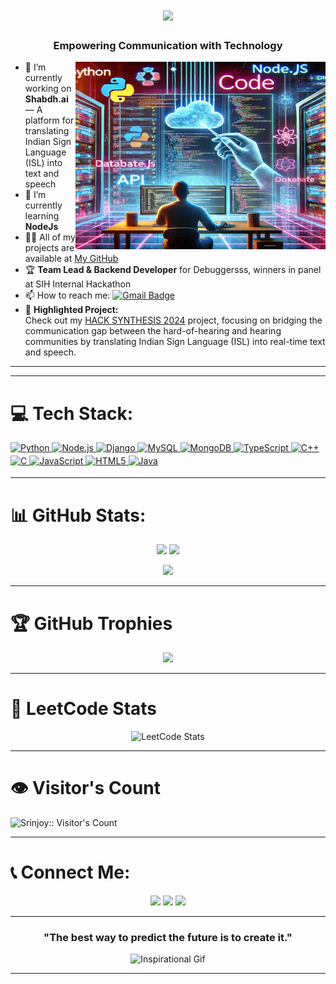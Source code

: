 <h1 align="center">
  <a href="https://git.io/typing-svg">
    <img src="https://readme-typing-svg.herokuapp.com/?lines=Hello,+There+👋;This+is+Srinjoy+....&center=true&size=30">
  </a>
</h1>

<h3 align="center">Empowering Communication with Technology</h3>

<img align="right" alt="Backend Development" width="400" height="300" src="img 2.jpg">

- 🔭 I’m currently working on **Shabdh.ai** — A platform for translating Indian Sign Language (ISL) into text and speech  
- 🌱 I’m currently learning **NodeJs**  
- 👨‍💻 All of my projects are available at [My GitHub](https://github.com/srinjoy2004)  
- 🏆 **Team Lead & Backend Developer** for Debuggersss, winners in panel at SIH Internal Hackathon  
- 📫 How to reach me: <a href="mailto:srinjoypramanik2004@gmail.com"><img src="https://img.shields.io/badge/srinjoypramanik2004%40gmail.com-red?logo=gmail&logoColor=white" alt="Gmail Badge" /></a>  
- 🚀 **Highlighted Project:**  
Check out my [HACK SYNTHESIS 2024](https://github.com/Srinjoy2004/HACK-SYNTHESIS-2024) project, focusing on bridging the communication gap between the hard-of-hearing and hearing communities by translating Indian Sign Language (ISL) into real-time text and speech.

---


---

# 💻 Tech Stack:
<div class="tech-stack">
  <a href="https://python.org" target="_blank">
    <img src="https://img.shields.io/badge/Python-3670A0?style=for-the-badge&logo=python&logoColor=ffdd54" alt="Python" style="margin-bottom: 4px;" />
  </a>
  <a href="https://nodejs.org/" target="_blank">
    <img src="https://img.shields.io/badge/Node.js-339933?style=for-the-badge&logo=node.js&logoColor=white" alt="Node.js" style="margin-bottom: 4px;" />
  </a>
  <a href="https://www.djangoproject.com/" target="_blank">
    <img src="https://img.shields.io/badge/Django-092E20?style=for-the-badge&logo=django&logoColor=white" alt="Django" style="margin-bottom: 4px;" />
  </a>
  <a href="https://mysql.com" target="_blank">
    <img src="https://img.shields.io/badge/MySQL-4479A1?style=for-the-badge&logo=mysql&logoColor=white" alt="MySQL" style="margin-bottom: 4px;" />
  </a>
  <a href="https://www.mongodb.com/" target="_blank">
    <img src="https://img.shields.io/badge/MongoDB-47A248?style=for-the-badge&logo=mongodb&logoColor=white" alt="MongoDB" style="margin-bottom: 4px;" />
  </a>
  <a href="https://typescriptlang.org/" target="_blank">
    <img src="https://img.shields.io/badge/TypeScript-007ACC?style=for-the-badge&logo=typescript&logoColor=white" alt="TypeScript" style="margin-bottom: 4px;" />
  </a>
  <a href="https://cplusplus.com" target="_blank">
    <img src="https://img.shields.io/badge/C++-00599C?style=for-the-badge&logo=cplusplus&logoColor=white" alt="C++" style="margin-bottom: 4px;" />
  </a>
  <a href="https://www.cprogramming.com/" target="_blank">
    <img src="https://img.shields.io/badge/C-A8B9CC?style=for-the-badge&logo=c&logoColor=white" alt="C" style="margin-bottom: 4px;" />
  </a>
  <a href="https://www.javascript.com/" target="_blank">
    <img src="https://img.shields.io/badge/JavaScript-F7DF1E?style=for-the-badge&logo=javascript&logoColor=black" alt="JavaScript" style="margin-bottom: 4px;" />
  </a>
  <a href="https://developer.mozilla.org/en-US/docs/Web/Guide/HTML/HTML5" target="_blank">
    <img src="https://img.shields.io/badge/HTML5-E34F26?style=for-the-badge&logo=html5&logoColor=white" alt="HTML5" style="margin-bottom: 4px;" />
  </a>
  <a href="https://java.com" target="_blank">
    <img src="https://img.shields.io/badge/Java-ED8B00?style=for-the-badge&logo=java&logoColor=white" alt="Java" style="margin-bottom: 4px;" />
  </a>
</div>

---

# 📊 GitHub Stats:
<p align="center">
  <img width="49.5%" src="https://github-readme-stats.vercel.app/api?username=srinjoy2004&show_icons=true&theme=radical&hide_border=true" />
  <img width="49.5%" src="https://github-readme-streak-stats.herokuapp.com/?user=srinjoy2004&theme=radical&hide_border=true" />
</p>
<p align="center">
  <img width="49.5%" src="https://github-readme-stats.vercel.app/api/top-langs/?username=srinjoy2004&theme=radical&layout=compact&hide_border=true" />
</p>

---

# 🏆 GitHub Trophies
<p align="center">
  <img src="https://github-profile-trophy.vercel.app/?username=srinjoy2004&theme=radical&no-frame=true&margin-w=15&margin-h=15"/>
</p>

---

# 🚀 LeetCode Stats
<p align="center">
  <img src="https://leetcard.jacoblin.cool/srinjoy2004?theme=dark&font=Karma&ext=heatmap" alt="LeetCode Stats" />
</p>

---

# 👁️ Visitor's Count 
<p>
  <img src="https://profile-counter.glitch.me/{srinjoy2004}/count.svg" alt="Srinjoy:: Visitor's Count" />
</p>

---
# 📞 Connect Me:
<p align="center">
  <a href="https://www.instagram.com/_srinjoy_pramanik?igshid=OGQ5ZDc2ODk2ZA%3D%3D" target="_blank"><img src="https://img.shields.io/badge/-Instagram-E4405F?style=for-the-badge&logo=instagram&logoColor=white"></a>
  <a href="https://www.linkedin.com/in/srinjoy-pramanik-48560b246/" target="_blank"><img src="https://img.shields.io/badge/-LinkedIn-0A66C2?style=for-the-badge&logo=linkedin&logoColor=white"></a>
  <a href="mailto:srinjoypramanik2004@gmail.com"><img src="https://img.shields.io/badge/-Gmail-D14836?style=for-the-badge&logo=gmail&logoColor=white"></a>
</p>

---

<h3 align="center">"The best way to predict the future is to create it."</h3>
<p align="center">
  <img src="https://media.giphy.com/media/2IudUHdI075HL02Pkk/giphy.gif" width="100" alt="Inspirational Gif">
</p>

---


